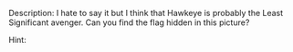 Description:
I hate to say it but I think that Hawkeye is probably the Least Significant avenger. Can you find the flag hidden in this picture?

Hint:
